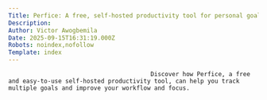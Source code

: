 ```yaml
---
Title: Perfice: A free, self-hosted productivity tool for personal goal tracking
Description: 
Author: Victor Awogbemila
Date: 2025-09-15T16:31:19.000Z
Robots: noindex,nofollow
Template: index
---
```


                                            Discover how Perfice, a free and easy-to-use self-hosted productivity tool, can help you track multiple goals and improve your workflow and focus.
                                        
